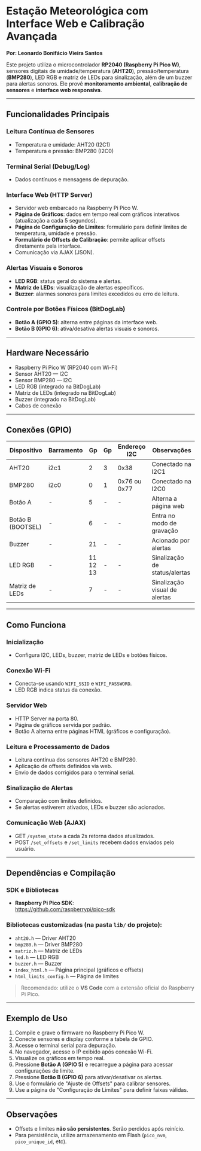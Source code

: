 # Estação Meteorológica com Interface Web e Calibração Avançada
**Por: Leonardo Bonifácio Vieira Santos**

Este projeto utiliza o microcontrolador **RP2040 (Raspberry Pi Pico W)**, sensores digitais de umidade/temperatura (**AHT20**), pressão/temperatura (**BMP280**), LED RGB e matriz de LEDs para sinalização, além de um buzzer para alertas sonoros. Ele provê **monitoramento ambiental**, **calibração de sensores** e **interface web responsiva**.

---

## Funcionalidades Principais

### Leitura Contínua de Sensores
- Temperatura e umidade: AHT20 (I2C1)
- Temperatura e pressão: BMP280 (I2C0)


### Terminal Serial (Debug/Log)
- Dados contínuos e mensagens de depuração.

### Interface Web (HTTP Server)
- Servidor web embarcado na Raspberry Pi Pico W.
- **Página de Gráficos**: dados em tempo real com gráficos interativos (atualização a cada 5 segundos).
- **Página de Configuração de Limites**: formulário para definir limites de temperatura, umidade e pressão.
- **Formulário de Offsets de Calibração**: permite aplicar offsets diretamente pela interface.
- Comunicação via AJAX (JSON).

### Alertas Visuais e Sonoros
- **LED RGB**: status geral do sistema e alertas.
- **Matriz de LEDs**: visualização de alertas específicos.
- **Buzzer**: alarmes sonoros para limites excedidos ou erro de leitura.

### Controle por Botões Físicos (BitDogLab)
- **Botão A (GPIO 5)**: alterna entre páginas da interface web.
- **Botão B (GPIO 6)**: ativa/desativa alertas visuais e sonoros.

---

## Hardware Necessário

- Raspberry Pi Pico W (RP2040 com Wi-Fi)
- Sensor AHT20 — I2C
- Sensor BMP280 — I2C
- LED RGB (integrado na BitDogLab)
- Matriz de LEDs (integrado na BitDogLab)
- Buzzer (integrado na BitDogLab)
- Cabos de conexão

---

## Conexões (GPIO)

| Dispositivo         | Barramento | Gp  | Gp | Endereço I2C | Observações                                        |
|---------------------|------------|-----|-----|----------------|----------------------------------------------------|
| AHT20               | i2c1       | 2   | 3   | 0x38          | Conectado na I2C1                                 |
| BMP280              | i2c0       | 0   | 1   | 0x76 ou 0x77  | Conectado na I2C0                                 |
| Botão A             | -          | 5   | -   | -             | Alterna a página web                              |
| Botão B (BOOTSEL)   | -          | 6   | -   | -             | Entra no modo de gravação                         |
| Buzzer              | -          | 21 | - | -             | Acionado por alertas                              |
| LED RGB             | -          | 11 12 13 | - | -             | Sinalização de status/alertas                     |
| Matriz de LEDs      | -          | 7 | - | -             | Sinalização visual de alertas                     |

---

## Como Funciona

### Inicialização
- Configura I2C, LEDs, buzzer, matriz de LEDs e botões físicos.

### Conexão Wi-Fi
- Conecta-se usando `WIFI_SSID` e `WIFI_PASSWORD`.
- LED RGB indica status da conexão.

### Servidor Web
- HTTP Server na porta 80.
- Página de gráficos servida por padrão.
- Botão A alterna entre páginas HTML (gráficos e configuração).

### Leitura e Processamento de Dados
- Leitura contínua dos sensores AHT20 e BMP280.
- Aplicação de offsets definidos via web.
- Envio de dados corrigidos para o terminal serial.


### Sinalização de Alertas
- Comparação com limites definidos.
- Se alertas estiverem ativados, LEDs e buzzer são acionados.

### Comunicação Web (AJAX)
- GET `/system_state` a cada 2s retorna dados atualizados.
- POST `/set_offsets` e `/set_limits` recebem dados enviados pelo usuário.

---

## Dependências e Compilação

### SDK e Bibliotecas
- **Raspberry Pi Pico SDK**:  
  https://github.com/raspberrypi/pico-sdk

### Bibliotecas customizadas (na pasta `lib/` do projeto):
- `aht20.h` — Driver AHT20
- `bmp280.h` — Driver BMP280
- `matriz.h` — Matriz de LEDs
- `led.h` — LED RGB
- `buzzer.h` — Buzzer
- `index_html.h` — Página principal (gráficos e offsets)
- `html_limits_config.h` — Página de limites

> Recomendado: utilize o **VS Code** com a extensão oficial do Raspberry Pi Pico.

---

## Exemplo de Uso

1. Compile e grave o firmware no Raspberry Pi Pico W.
2. Conecte sensores e display conforme a tabela de GPIO.
3. Acesse o terminal serial para depuração.
4. No navegador, acesse o IP exibido após conexão Wi-Fi.
5. Visualize os gráficos em tempo real.
6. Pressione **Botão A (GPIO 5)** e recarregue a página para acessar configurações de limite.
7. Pressione **Botão B (GPIO 6)** para ativar/desativar os alertas.
8. Use o formulário de "Ajuste de Offsets" para calibrar sensores.
9. Use a página de "Configuração de Limites" para definir faixas válidas.

---

## Observações

- Offsets e limites **não são persistentes**. Serão perdidos após reinício.
- Para persistência, utilize armazenamento em Flash (`pico_nvm`, `pico_unique_id`, etc).


